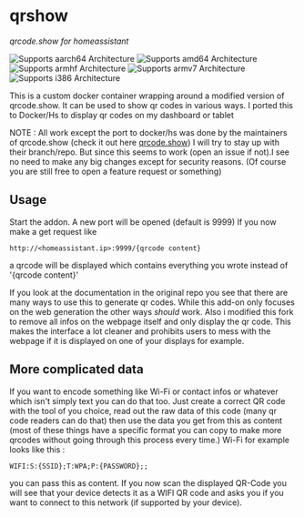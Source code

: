 # qrshow

_qrcode.show for homeassistant_

![Supports aarch64 Architecture][aarch64-shield]
![Supports amd64 Architecture][amd64-shield]
![Supports armhf Architecture][armhf-shield]
![Supports armv7 Architecture][armv7-shield]
![Supports i386 Architecture][i386-shield]

[aarch64-shield]: https://img.shields.io/badge/aarch64-yes-green.svg
[amd64-shield]: https://img.shields.io/badge/amd64-yes-green.svg
[armhf-shield]: https://img.shields.io/badge/armhf-yes-green.svg
[armv7-shield]: https://img.shields.io/badge/armv7-yes-green.svg
[i386-shield]: https://img.shields.io/badge/i386-yes-green.svg

This is a custom docker container wrapping around a modified version of qrcode.show. 
It can be used to show qr codes in various ways. I ported this to Docker/Hs to display qr codes on my dashboard or tablet

NOTE : All work except the port to docker/hs was done by the maintainers of qrcode.show (check it out here [qrcode.show](https://github.com/sayanarijit/qrcode.show))
I will try to stay up with their branch/repo. But since this seems to work (open an issue if not).I see no need to make any big changes except for security reasons.
(Of course you are still free to open a feature request or something)
## Usage

Start the addon. A new port will be opened (default is 9999)
If you now make a get request like
```
http://<homeassistant.ip>:9999/{qrcode content}
```

a qrcode will be displayed which contains everything you wrote instead of '{qrcode content}'

If you look at the documentation in the original repo you see that there are many ways to use this to generate qr codes. 
While this add-on only focuses on the web generation the other ways _should_ work. Also i modified this fork to remove all 
infos on the webpage itself and only display the qr code. This makes the interface a lot cleaner and prohibits users to mess 
with the webpage if it is displayed on one of your displays for example.

## More complicated data

If you want to encode something like Wi-Fi or contact infos or whatever which isn't simply text you can do that
too. Just create a correct QR code with the tool of you choice, read out the raw data of this code (many qr code readers
can do that) then use the data you get from this as content (most of these things have a specific format you can copy to
make more qrcodes without going through this process every time.)
Wi-Fi for example looks like this :

```
WIFI:S:{SSID};T:WPA;P:{PASSWORD};;
```
you can pass this as content. If you now scan the displayed QR-Code you will see that your device detects it as a WIFI 
QR code and asks you if you want to connect to this network (if supported by your device).
